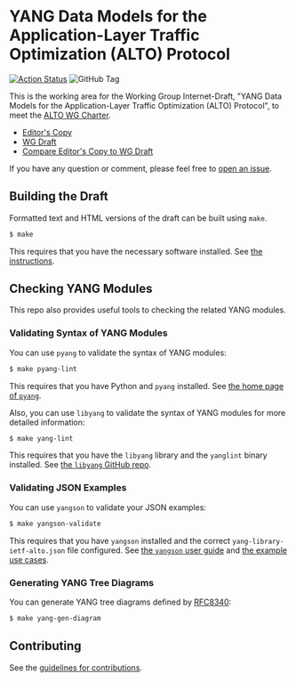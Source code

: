 # YANG Data Models for the Application-Layer Traffic Optimization (ALTO) Protocol

[![Action Status](https://github.com/ietf-wg-alto/draft-ietf-alto-oam-yang/actions/workflows/ghpages.yml/badge.svg)](https://github.com/ietf-wg-alto/draft-ietf-alto-oam-yang/actions/workflows/ghpages.yml)
![GitHub Tag](https://img.shields.io/github/v/tag/ietf-wg-alto/draft-ietf-alto-oam-yang)

This is the working area for the Working Group Internet-Draft, "YANG Data Models for the Application-Layer Traffic Optimization (ALTO) Protocol", to meet the
[ALTO WG Charter](https://datatracker.ietf.org/doc/charter-ietf-alto/).

* [Editor's Copy](https://ietf-wg-alto.github.io/draft-ietf-alto-oam-yang/#go.draft-ietf-alto-oam-yang.html)
* [WG Draft](https://tools.ietf.org/html/draft-ietf-alto-oam-yang)
* [Compare Editor's Copy to WG Draft](https://ietf-wg-alto.github.io/draft-ietf-alto-oam-yang/#go.draft-ietf-alto-oam-yang.diff)

If you have any question or comment, please feel free to
[open an issue](https://github.com/ietf-wg-alto/draft-ietf-alto-oam-yang/issues).

## Building the Draft

Formatted text and HTML versions of the draft can be built using `make`.

```sh
$ make
```

This requires that you have the necessary software installed.  See
[the instructions](https://github.com/martinthomson/i-d-template/blob/master/doc/SETUP.md).


## Checking YANG Modules

This repo also provides useful tools to checking the related YANG modules.

### Validating Syntax of YANG Modules

You can use `pyang` to validate the syntax of YANG modules:

```sh
$ make pyang-lint
```

This requires that you have Python and `pyang` installed. See
[the home page of `pyang`](https://github.com/mbj4668/pyang).

Also, you can use `libyang` to validate the syntax of YANG modules for more detailed information:

```sh
$ make yang-lint
```

This requires that you have the `libyang` library and the `yanglint` binary installed. See
[the `libyang` GitHub repo](https://github.com/CESNET/libyang).

### Validating JSON Examples

You can use `yangson` to validate your JSON examples:

```sh
$ make yangson-validate
```

This requires that you have `yangson` installed and the correct `yang-library-ietf-alto.json` file configured. See
[the `yangson` user guide](https://yangson.labs.nic.cz/) and
[the example use cases](https://yangson.labs.nic.cz/examples.html).

### Generating YANG Tree Diagrams

You can generate YANG tree diagrams defined by [RFC8340](https://datatracker.ietf.org/doc/html/rfc8340):

```sh
$ make yang-gen-diagram
```

## Contributing

See the
[guidelines for contributions](https://github.com/ietf-wg-alto/draft-ietf-alto-oam-yang/blob/main/CONTRIBUTING.md).
